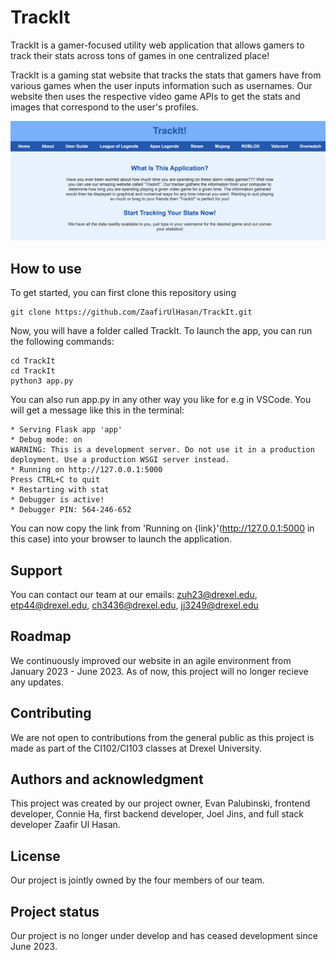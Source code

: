 # TrackIt
TrackIt is a gamer-focused utility web application that allows gamers to track their stats across tons of games in one centralized place!

TrackIt is a gaming stat website that tracks the stats that gamers have from various games when the user inputs information such as usernames. Our website then uses the respective video game APIs to get the stats and images that correspond to the user's profiles. 

![Website homepage](TrackIt/static/homepage.png)

## How to use
To get started, you can first clone this repository using

    git clone https://github.com/ZaafirUlHasan/TrackIt.git

Now, you will have a folder called TrackIt. To launch the app, you can run the following commands:

    cd TrackIt
    cd TrackIt
    python3 app.py

You can also run app.py in any other way you like for e.g in VSCode.
You will get a message like this in the terminal:

    * Serving Flask app 'app'
    * Debug mode: on
    WARNING: This is a development server. Do not use it in a production deployment. Use a production WSGI server instead.
    * Running on http://127.0.0.1:5000
    Press CTRL+C to quit
    * Restarting with stat
    * Debugger is active!
    * Debugger PIN: 564-246-652


You can now copy the link from 'Running on {link}'(http://127.0.0.1:5000 in this case) into your browser to launch the application.

## Support
You can contact our team at our emails: zuh23@drexel.edu, etp44@drexel.edu, ch3436@drexel.edu, jj3249@drexel.edu

## Roadmap
We continuously improved our website in an agile environment from January 2023 - June 2023. As of now, this project will no longer recieve any updates.

## Contributing
We are not open to contributions from the general public as this project is made as part of the CI102/CI103 classes at Drexel University. 

## Authors and acknowledgment
This project was created by our project owner, Evan Palubinski, frontend developer, Connie Ha, first backend developer, Joel Jins, and full stack developer Zaafir Ul Hasan. 

## License
Our project is jointly owned by the four members of our team. 

## Project status
Our project is no longer under develop and has ceased development since June 2023.

